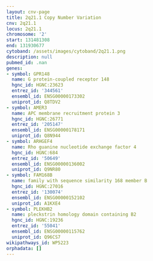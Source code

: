 ```yaml
---
layout: cnv-page
title: 2q21.1 Copy Number Variation
cnv: 2q21.1
locus: 2q21.1
chromosome: '2'
start: 131481308
end: 131930677
cytoband: /assets/images/cytoband/2q21.1.png
description: null
pubmed_id: .nan
genes:
- symbol: GPR148
  name: G protein-coupled receptor 148
  hgnc_id: HGNC:23623
  entrez_id: '344561'
  ensembl_id: ENSG00000173302
  uniprot_id: Q8TDV2
- symbol: AMER3
  name: APC membrane recruitment protein 3
  hgnc_id: HGNC:26771
  entrez_id: '205147'
  ensembl_id: ENSG00000178171
  uniprot_id: Q8N944
- symbol: ARHGEF4
  name: Rho guanine nucleotide exchange factor 4
  hgnc_id: HGNC:684
  entrez_id: '50649'
  ensembl_id: ENSG00000136002
  uniprot_id: Q9NR80
- symbol: FAM168B
  name: family with sequence similarity 168 member B
  hgnc_id: HGNC:27016
  entrez_id: '130074'
  ensembl_id: ENSG00000152102
  uniprot_id: A1KXE4
- symbol: PLEKHB2
  name: pleckstrin homology domain containing B2
  hgnc_id: HGNC:19236
  entrez_id: '55041'
  ensembl_id: ENSG00000115762
  uniprot_id: Q96CS7
wikipathways_id: WP5223
orphadata: []
---
```

